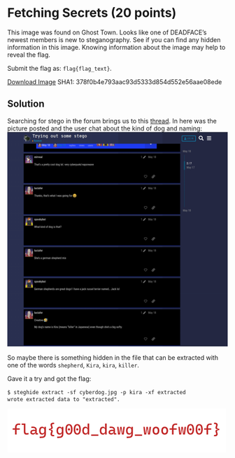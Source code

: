 # Fetching Secrets (20 points)
This image was found on Ghost Town. Looks like one of DEADFACE’s newest members is new to steganography. See if you can find any hidden information in this image. Knowing information about the image may help to reveal the flag.

Submit the flag as: `flag{flag_text}`.

[Download Image](https://tinyurl.com/5457w9ww)
SHA1: 378f0b4e793aac93d5333d854d552e56aae08ede

## Solution
Searching for stego in the forum brings us to this [thread](https://ghosttown.deadface.io/t/trying-out-some-stego/95). In here was the picture posted and the user chat about the kind of dog and naming:
![Thread](./images/fetching_secrets_thread.png)

So maybe there is something hidden in the file that can be extracted with one of the words `shepherd`, `Kira`, `kira`, `killer`.

Gave it a try and got the flag:
```
$ steghide extract -sf cyberdog.jpg -p kira -xf extracted
wrote extracted data to "extracted".
```
![Extracted](./images/fetching_secrets_extracted.png)
